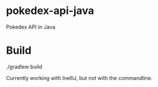 # pokedex-api-java
Pokedex API in Java

# Build
./gradlew build

Currently working with InelliJ, but not with the commandline.
